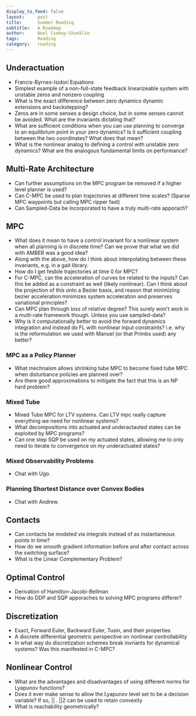 ```yaml
---
display_to_feed: false
layout:     post
title:      Summer Reading
subtitle:   A Roadmap
author:     Noel Csomay-Shanklin
tags:       Reading
category:   reading
---
```


## Underactuation
* Francis-Byrnes-Isidori Equations
* Simplest example of a non-full-state feedback linearizeable system with unstable zeros and nonzero coupling
* What is the exact difference between zero dynamics dynamic extensions and backstepping?
* Zeros are in some senses a design choice, but in some senses cannot be avoided. What are the invariants dictating that?
* What are sufficient conditions when you can use planning to converge to an equilibrium point in your zero dynamics? Is it sufficient coupling between the two coordinates? What does that mean?
* What is the nonlinear analog to defining a control with unstable zero dynamics? What are the analogous fundamental limits on performance?

## Multi-Rate Architecture
* Can further assumptions on the MPC program be removed if a higher level planner is used?
* Can C-MPC be used to plan trajectories at different time scales? (Sparse MPC waypoints but calling MPC ripper fast)
* Can Sampled-Data be incorporated to have a truly multi-rate apporach?

## MPC
* What does it mean to have a control invariant for a nonlinear system when all planning is in discrete time? Can we prove that what we did with AMBER was a good idea?
* Along with the above, how do I think about interpolating between these invariants, e.g. in a gait library.
* How do I get fesbile trajectories at time 0 for MPC?
* For C-MPC, can the acceleration of curves be related to the inputs? Can this be added as a constraint as well (likely nonlinear). Can I think about the projection of this onto a Bezier basis, and reason that minimizing bezier acceleration minimizes system acceleration and preserves variational principles?
* Can MPC plan through loss of relative degree? This surely won't work in a multi-rate framework though. Unless you use sampled-data?
* Why is it computationally better to avoid the forward dynamics integration and instead do FL with nonlinear input constraints? i.e. why is the reformulation we used with Manuel (or that Primbs used) any better?
### MPC as a Policy Planner
* What mechnaism allows shrinking tube MPC to become fixed tube MPC when disturbance policies are planned over? 
* Are there good approximations to mitigate the fact that this is an NP hard problem?
### Mixed Tube
* Mixed Tube MPC for LTV systems. Can LTV mpc really capture everything we need for nonlinear systems?
* What decompositions into actuated and underactauted states can be exploited by MPC programs?
* Can one step SQP be used on my actuated states, allowing me to only need to iterate to convergence on my underactuated states?
### Mixed Observability Problems
* Chat with Ugo.
### Planning Shortest Distance over Convex Bodies
* Chat with Andrew.

## Contacts
* Can contacts be modeled via integrals instead of as instantaneous points in time?
* How do we smooth gradient information before and after contact across the switching surface?
* What is the Linear Complementary Problem?

## Optimal Control
* Derivation of Hamilton-Jacobi-Bellman
* How do DDP and SQP apporaches to solving MPC programs differer?

## Discretization
* Exact, Forward Euler, Backward Euler, Tusin, and their properties
* A discrete differential geometric perspective on nonlinear controllability
* In what way do discretization schemes break invriants for dynamical systems? Was this manifested in C-MPC?

## Nonlinear Control
* What are the advantages and disadvantages of using different norms for Lyapunov functions?
* Does it ever make sense to allow the Lyapunov level set to be a decision variable? If so, || . ||2 can be used to retain convexity
* What is reachability geometrically?


